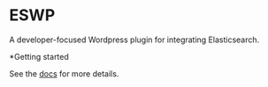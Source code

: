 ESWP
====

A developer-focused Wordpress plugin for integrating Elasticsearch.

*Getting started

See the [docs](https://github.com/KodrAus/eswp/wiki) for more details.
